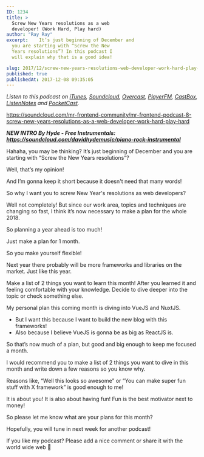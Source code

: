 ```yaml
---
ID: 1234
title: >
  Screw New Years resolutions as a web
  developer! (Work Hard, Play hard)
author: "Ray Ray"
excerpt:    It’s just beginning of December and
  you are starting with “Screw the New
  Years resolutions”? In this podcast I
  will explain why that is a good idea!

slug: 2017/12/screw-new-years-resolutions-web-developer-work-hard-play-hard/
published: true
publishedAt: 2017-12-08 09:35:05
---
```

<em>Listen to this podcast on <a class="no-ajaxy" href="https://itunes.apple.com/us/podcast/mr-frontend-podcast/id1271838550?mt=2" target="_blank" rel="noopener">iTunes</a>, <a class="no-ajaxy" href="https://soundcloud.com/mr-frontend-community/mr-frontend-podcast-8-screw-new-years-resolutions-as-a-web-developer-work-hard-play-hard" target="_blank" rel="noopener">Soundcloud</a>, <a class="no-ajaxy" href="https://overcast.fm/itunes1271838550/mr-frontend-podcast" target="_blank" rel="noopener">Overcast</a>, <a class="no-ajaxy" href="https://player.fm/series/mr-frontend-podcast" target="_blank" rel="noopener">PlayerFM</a>, <a class="no-ajaxy" href="http://castbox.fm/channel/Mr-Frontend-Podcast-id1095056?country=us" target="_blank" rel="noopener">CastBox</a>, <a class="no-ajaxy" href="https://www.listennotes.com/c/89df415c538f4b05aa7a9af5049df1cf/mr-frontend-community/?s=id" target="_blank" rel="noopener">ListenNotes</a> and <a class="no-ajaxy" href="http://pca.st/e5d8" target="_blank" rel="noopener">PocketCast</a>.</em>

https://soundcloud.com/mr-frontend-community/mr-frontend-podcast-8-screw-new-years-resolutions-as-a-web-developer-work-hard-play-hard

<strong><em>NEW INTRO By Hyde - Free Instrumentals: <a href="https://soundcloud.com/davidhydemusic/piano-rock-instrumental" target="_blank" rel="noopener">https://soundcloud.com/davidhydemusic/piano-rock-instrumental</a></em></strong>

Hahaha, you may be thinking? It’s just beginning of December and you are starting with “Screw the New Years resolutions”?

Well, that’s my opinion!

And I’m gonna keep it short because it doesn't need that many words!

So why I want you to screw New Year's resolutions as web developers?

Well not completely! But since our work area, topics and techniques are changing so fast, I think it’s now necessary to make a plan for the whole 2018.

So planning a year ahead is too much!

Just make a plan for 1 month.

So you make yourself flexible!

Next year there probably will be more frameworks and libraries on the market. Just like this year.

Make a list of 2 things you want to learn this month! After you learned it and feeling comfortable with your knowledge. Decide to dive deeper into the topic or check something else.

My personal plan this coming month is diving into VueJS and NuxtJS.

- But I want this because I want to build the new blog with this frameworks!
- Also because I believe VueJS is gonna be as big as ReactJS is.

So that’s now much of a plan, but good and big enough to keep me focused a month.

I would recommend you to make a list of 2 things you want to dive in this month and write down a few reasons so you know why.

Reasons like, “Well this looks so awesome” or “You can make super fun stuff with X framework” is good enough to me!

It is about you! It is also about having fun! Fun is the best motivator next to money!

So please let me know what are your plans for this month?

Hopefully, you will tune in next week for another podcast!

If you like my podcast? Please add a nice comment or share it with the world wide web 🙏
<div class="grammarly-disable-indicator"></div>
<div class="grammarly-disable-indicator"></div>
<div class="grammarly-disable-indicator"></div>